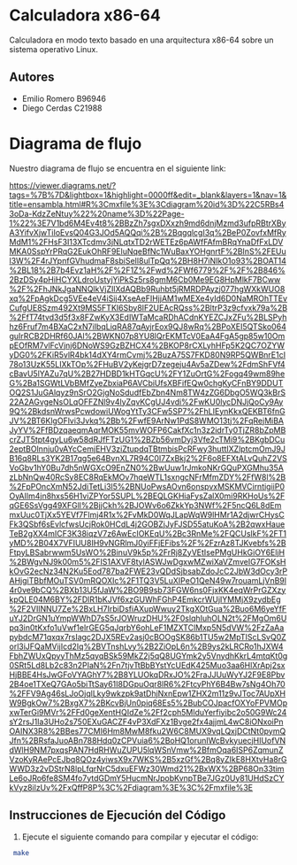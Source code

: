 # Calculadora x86-64
Calculadora en modo texto basado en una arquitectura x86-64 sobre un sistema operativo Linux.

## Autores

- Emilio Romero B96946 
- Diego Cerdas C21988

# Diagrama de flujo
Nuestro diagrama de flujo se encuentra en el siguiente link:

https://viewer.diagrams.net/?tags=%7B%7D&lightbox=1&highlight=0000ff&edit=_blank&layers=1&nav=1&title=ensambla.html#R%3Cmxfile%3E%3Cdiagram%20id%3D%22C5RBs43oDa-KdzZeNtuy%22%20name%3D%22Page-1%22%3E7V1bd6M4Ev4t8%2BBzZh7sgxDXxzh9md6dnjMzmd3ufpRBtrXByA3YifvXjwTiIoEvsQ04G3JOd5AQQqi%2B%2BqgqlcgI3q%2BeP0ZovfxMfRyMdM1%2FHsF3I13XTcdmv3jNLqtxTD2rWETEz6pAWfFAfmBRqYnaDfFxLDVMKA0SspYrPRqG2EukOhRF9EluNqeBfNc1WuBaxYOHgnrtF%2BInS%2FEUul3W%2F4rJYpnfGVhudmaF8sbiSeIl8ulTpQq%2BH8H7iNIkO1o93%2BOAT14%2BL18%2B7b4Evz1aH%2F%2F1Z%2Fwd%2FWf6779%2F%2F%2B846%2BzDSy4pHiHCYXLdroUstyjYiPkSz5rs8gmM6Cb0Me9EG8HpMlkF7BCww%2F%2FhJNkJgaNNQlkVjZIlXdAQBb9Ruhbt5jRMRDPAyzj077hgWXkWUO8xq%2FpAgkDcg5VEe4eV4iSij4XseAeFIHjjAM1wMEXe4yId6D0NaMROhTTEvCufgUE8Szm492Xt9MS5FTKI6Sby8IF2UEAcRQss%2BltrP3z9cfvxk79a%2B%2FfT74tvd3d5f3x8FZwKyX3EdIWTaMcaRDhACdnKYEZCJxZFu%2BLSPyhhz6Fruf7m4BXaC2xN7iIbqLiqRA87qAyjrEox9QJ8wRq%2BPoXEI5QTSko064guIrRCB2DHRf60JAl%2BWKN07p8YU8lQrEKMTcV0EaA4FgA5gp85w10OmpEOfRM7vlFcVjnj6DNoWS9GzBZHCX4%2BKOP8rCXLyhHFp5K2QC7OZYWyDG0%2FKiR5vlR4bk14dXY4rmCvmj%2BuzA75S7FKD80N9RP5QWBnrE1cI78o13UzK55LIXkTOp%2FHuBV2yKejgrD7zegeju4Av5aZDew%2FdmShFVf4cBavU5lYAZu7qU%2B27HDBD1kHTGqcU%2FY1ZuOrtG%2Fogq49wm89heG%2Ba1SGWtLVbBMfZyeZbxiaP6AVCbiUfsXBFifEQw0chgKyCFnBY9DDUTOQ2S1JuGAlqyz9nSrO2GjgNoSdudfEbZbn4Nm8TW4zZG6DbgO5WQ3kBrS22A2AGvgeNsOLqOFFZNl9v4lyZqvKCgUJ4vdi%2FwKU0lycDNJjQoCy9Ay9Q%2BkdsnWrwsPcwdowiUWogYtTy3CFw5SP7%2FhLIEynKkxQEKBT6fnGJV%2BT6KlgOFlvi3Jvkq%2Bb%2FwfE9ArNw1PdS8WMO13tj%2FqRejMiBAJyYV%2FfBDzqaeqmAqrMOK55mvWOFP6CakfXc1n3z2idrTy0TjZR8bZpMBcrZJT5tpt4gyLu6w58dRJfFTzUG1%2BZb56vmDyj3Vfe2cTMi9%2BKgbDCu2eptBOlnnju0vAYcCemjEHV3ziZtupdqTBtmbisPcRFwy3huttIXZlptcmOmJ9JB16q8RLs3YK2B17qg5e64BvnXL7R94C0I7ZxBkj2%2F6o8EFXtALvQuhZ2VSVoGbv1hY0Bu7dh5nWGXcO9EnZN0%2BwUuw1rJmkoNKrGQuPXGMhu35AzLbNnQw40RcSy8EC8RqEkMOv7hqeWTL1sxngcNFrMfmZDY%2FfW8l%2B%2FpPOncXmN52JdiTetLi3l5%2BNUoPwsAOvn6onspvxMSKMVCirntigiiP0OyAIlm4jn8hxs56H1viZPYor5SUPL%2BEQLGKHiaFysZalX0mi9RKHoUs%2FqGE6SsVgg49XFGll%2BjjCkh%2BJOWv6o6ZkkYp3NWf%2F5ncQ6L8dEmmxUuc0TjXx5YEVf7Flmj4R1x%2FvMkD0WqJLapWqW9lHMr1A2djwrCHysCFk3QSbf6sEvlcfwsUcjRok0HCdL4j2GOBZjJyFJSD55atuKoA%2B2qwxHaueTeB2gXX4mICF3K38iqzV7z6AwEcIOKEqU%2Bc3RnMe%2FQCUslkF%2FT1yMD%2B04X7VFIUU8IH9vNGRlmJ0yiFFjEFibs%2F%2FzrAz8TJKvebfs%2BFtpyLBSabrwwm5UsWO%2BinuV9k5p%2FrRj8ZyVEtIsePMgUHkGiOY6EljH%2BWgvNJ9k00m5%2FIS1AXVF8tylASWJwDgxwMZwiXaVZmveIG7FOKsHkOvG2ecNz34N2Ku5Eod787ba2FWE23vQDdSjbsabZdoJcC2JbW3dOcy3rPAHjgiTBbfMOuTSV0mRQOXIc%2F1TQ3V5LuXIPeO1QeN49w7rouamLjVnB9l4r0ve9bCQ%2BXb13U5fJaW%2BO9B9sb73FGW6ns0FjxKK4eqWrPrGZXzykpQLE04M6BY%2FDlR1bKJVf6xzGUWhFGhP4EmkcrWUjIYMMjX9zydbEg%2F2VIlNNU7Ze%2BxLH7IrbiDsfiAXupWwuy2TkgXOtGua%2Buo6M6yeYfFuYJ2DrGN1uYmpWWhD7sS5rJOWruzDHU%2F0slqhIuhOLN2t%2FMgOm6Upq3in0tKxfo1uVwf1elrGEG5qJqrbY6ohLeF1MZXTClMxp5N5dVW%2FzZaAapybdcM71qxqx7rsIagc2DJX5REv2asj0cBOOgSK86b1TU5w2MpTIScLSvQ0Zorl3iJFQaMVijIcd2Iq%2BVTnshLvy%2B2ZiOpL6n%2B9ys2kLRCRo1hJXW4FbhZWUxQpyyThMz5qyqBSk59MkZ2j5qQ8UGYmk2y5VnydhKkrL4mtqKt0g0SRt5Ld8Lb2c83n2PIaN%2Fn7tjvTtBbBYstYcUEdK425Muo3aa6HlXrApj2sxHjBBE4HsJwGFoVYAGhY7%2B8YLUOkqDRxJO%2FraJJUuWyYJ2F9E8Pbv2B4oe1TXeQ7GAo5biTtSay61I8DGpuOqr8lR6%2FtcyPhY6B4Bw7sNg4Oh70%2FFV9Ag46sLJoOjqlLky9wkzpk9atDhjNxnEpw1ZHX2m11z9vJToc7AUpXHW9BgkOw7%2BxgX7%2BKcvBjUn0piq68Es5%2BubCOJpacfOXYoFPVMOpxwTerGi9MVr%2FFd0geXentHQIdZe%2Ff2cph5MlduYerfiyibc2o50G9Wc24sY2rsJ1la3UHo2s750EXuGACZF4vP3XdFXz1Bvge2fx4ajjmL4wC8iONxoiPnOAINX3R8%2BBes77CMI6Hm8MwM8fku2W6C8MUX9vqLQxjDCtNt0pymQJfn%2BRsfaJuoABn788Hdq0zCPVuia6%2BoHQ1orunIWcBvkyuecjHIUofVNdWlH9NM7pxqsPAN7HdRHWuZUPU5lqWSnVmw%2BfmOqa6ISP6ZqmunZVzoKyRAePcEJbq8QOz4yiwsX9x7WKS%2B5xzGf%2Bq8yZIkE8HXtvHa8rGWWD3z2vDStrN8lpLfqrNrC5dxuEFWz30Wmd21%2BxWX%2BP68On33timLe6oJRo6fe8SM4fo7ytdGDmY5HucmNrJpobKvnpTBe7JGz0Uy81UHdSzCYkVyz8ilzUv%2FxQffP8P%3C%2Fdiagram%3E%3C%2Fmxfile%3E


## Instrucciones de Ejecución del Código

1. Ejecute el siguiente comando para compilar y ejecutar el código:

```bash
 make
```

